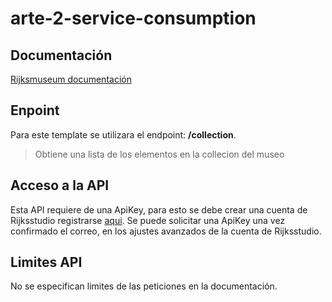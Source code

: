 # arte-2-service-consumption

## Documentación
[Rijksmuseum documentación](https://data.rijksmuseum.nl/object-metadata/api/)
## Enpoint
Para este template se utilizara el endpoint: **/collection**.
> Obtiene una lista de los elementos en la collecion del museo
## Acceso a la API
Esta API requiere de una ApiKey, para esto se debe crear una cuenta de Rijksstudio registrarse [aqui](https://www.rijksmuseum.nl/en/rijksstudio).
Se puede solicitar una ApiKey una vez confirmado el correo, en los ajustes avanzados de la cuenta de Rijksstudio.
## Limites API
No se especifican limites de las peticiones en la documentación.
